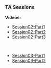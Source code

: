 ### TA Sessions

**Videos:**

* [Session02-Part1](https://www.aparat.com/v/bwnU0)
* [Session02-Part2](https://www.aparat.com/v/cj1SX)
* [Session02-Part3](https://www.aparat.com/v/YoLg2)

<br/>

* [Session03-Part1](https://www.aparat.com/v/q7juX)
* [Session03-Part2](https://www.aparat.com/v/p2daY)
